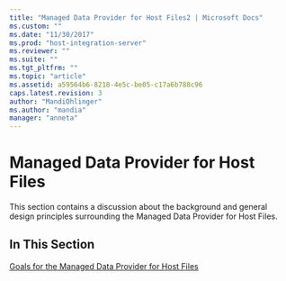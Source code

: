 ```yaml
---
title: "Managed Data Provider for Host Files2 | Microsoft Docs"
ms.custom: ""
ms.date: "11/30/2017"
ms.prod: "host-integration-server"
ms.reviewer: ""
ms.suite: ""
ms.tgt_pltfrm: ""
ms.topic: "article"
ms.assetid: a59564b6-8218-4e5c-be05-c17a6b788c96
caps.latest.revision: 3
author: "MandiOhlinger"
ms.author: "mandia"
manager: "anneta"
---
```

# Managed Data Provider for Host Files
This section contains a discussion about the background and general design principles surrounding the Managed Data Provider for Host Files.  
  
## In This Section  
 [Goals for the Managed Data Provider for Host Files](../core/goals-for-the-managed-data-provider-for-host-files2.md)